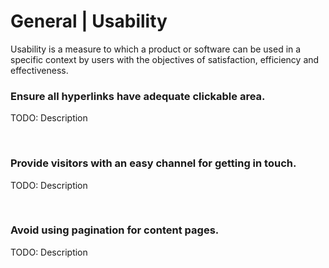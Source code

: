 # General | Usability

Usability is a measure to which a product or software can be used in a specific context by users with the objectives of satisfaction, efficiency and effectiveness.
<br>


### Ensure all hyperlinks have adequate clickable area.

TODO: Description

<br>


### Provide visitors with an easy channel for getting in touch. 

TODO: Description

<br>


### Avoid using pagination for content pages.

TODO: Description

<br>




